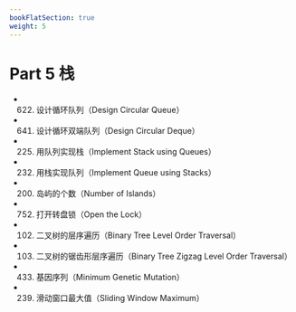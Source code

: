 ```yaml
---
bookFlatSection: true
weight: 5
---
```


# Part 5 栈

* 622. 设计循环队列（Design Circular Queue）
* 641. 设计循环双端队列（Design Circular Deque）
* 225. 用队列实现栈（Implement Stack using Queues）
* 232. 用栈实现队列（Implement Queue using Stacks）
* 200. 岛屿的个数（Number of Islands）
* 752. 打开转盘锁（Open the Lock）
* 102. 二叉树的层序遍历（Binary Tree Level Order Traversal）
* 103. 二叉树的锯齿形层序遍历（Binary Tree Zigzag Level Order Traversal）
* 433. 基因序列（Minimum Genetic Mutation）
* 239. 滑动窗口最大值（Sliding Window Maximum）
